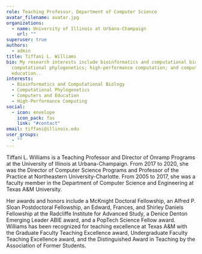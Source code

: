 ```yaml
---
role: Teaching Professor, Department of Computer Science
avatar_filename: avatar.jpg
organizations:
  - name: University of Illinois at Urbana-Champaign
    url: ""
superuser: true
authors:
  - admin
title: Tiffani L. Williams
bio: My research interests include bioinformatics and computational biology;
  computational phylogenetics; high-performance computation; and computers and
  education..
interests:
  - Bioinformatics and Computational Biology
  - Computational Phylogenetics
  - Computers and Education
  - High-Performance Computing
social:
  - icon: envelope
    icon_pack: fas
    link: "#contact"
email: tiffani@illinois.edu
user_groups:
  - ""
---
```

Tiffani L. Williams is a Teaching Professor and Director of Onramp Programs at the University of Illinois at Urbana-Champaign. From 2017 to 2020, she was the Director of Computer Science Programs and Professor of the Practice at Northeastern University-Charlotte. From 2005 to 2017, she was a faculty member in the Department of Computer Science and Engineering at Texas A&M University. 

Her awards and honors include a McKnight Doctoral Fellowship, an Alfred P. Sloan Postdoctoral Fellowship, an Edward, Frances, and Shirley Daniels Fellowship at the Radcliffe Institute for Advanced Study, a Denice Denton Emerging Leader ABIE award, and a PopTech Science Fellow award. Williams has been recognized for teaching excellence at Texas A&M with the Graduate Faculty Teaching Excellence award, Undergraduate Faculty Teaching Excellence award, and the Distinguished Award in Teaching by the Association of Former Students.

